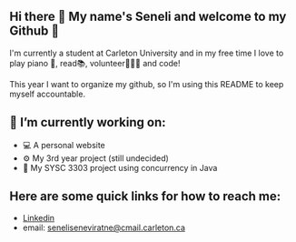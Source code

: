 ## Hi there 👋 My name's Seneli and welcome to my Github 🐼

I'm currently a student at Carleton University and in my free time I love to play piano 🎹, read📚, volunteer🧑‍🤝‍🧑 and code!

This year I want to organize my github, so I'm using this README to keep myself accountable.

## 🔭 I’m currently working on:

* 💻 A personal website 
* ⚙️  My 3rd year project (still undecided)
* 🧵 My SYSC 3303 project using concurrency in Java 

## Here are some quick links for how to reach me:

* [Linkedin](https://www.linkedin.com/in/seneliseneviratne/)
* email: [seneliseneviratne@cmail.carleton.ca](seneliseneviratne@cmail.carleton.ca)


<!--
**Seneli/Seneli** is a ✨ _special_ ✨ repository because its `README.md` (this file) appears on your GitHub profile.

Here are some ideas to get you started:

- 🔭 I’m currently working on ...
- 🌱 I’m currently learning ...
- 👯 I’m looking to collaborate on ...
- 🤔 I’m looking for help with ...
- 💬 Ask me about ...
- 📫 How to reach me: ...
- 😄 Pronouns: ...
- ⚡ Fun fact: ...
-->
